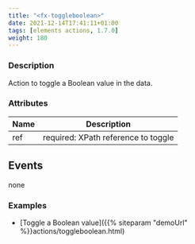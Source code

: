 ```yaml
---
title: "<fx-toggleboolean>"
date: 2021-12-14T17:41:11+01:00
tags: [elements actions, 1.7.0]
weight: 180
---
```


### Description

Action to toggle a Boolean value in the data.

### Attributes

| Name | Description                         |
|------|-------------------------------------|
| ref  | required: XPath reference to toggle |

## Events

none

### Examples
* [Toggle a Boolean value]({{% siteparam "demoUrl" %}}actions/toggleboolean.html)





